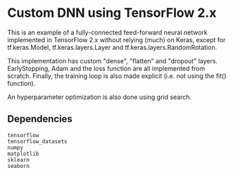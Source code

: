 # Custom DNN using TensorFlow 2.x

This is an example of a fully-connected feed-forward neural network implemented in TensorFlow 2.x without relying (much) on Keras, except for tf.keras.Model, tf.keras.layers.Layer and tf.keras.layers.RandomRotation.

This implementation has custom "dense", "flatten" and "dropout" layers. EarlyStopping, Adam and the loss function are all implemented from scratch. Finally, the training loop is also made explicit (i.e. not using the fit() function).

An hyperparameter optimization is also done using grid search.

## Dependencies

```
tensorflow
tensorflow_datasets
numpy
matplotlib
sklearn
seaborn
```
